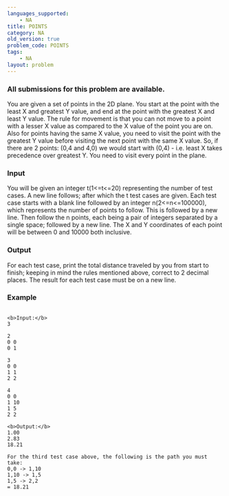 ```yaml
---
languages_supported:
    - NA
title: POINTS
category: NA
old_version: true
problem_code: POINTS
tags:
    - NA
layout: problem
---
```

###  All submissions for this problem are available. 

You are given a set of points in the 2D plane. You start at the point with the least X and greatest Y value, and end at the point with the greatest X and least Y value. The rule for movement is that you can not move to a point with a lesser X value as compared to the X value of the point you are on. Also for points having the same X value, you need to visit the point with the greatest Y value before visiting the next point with the same X value. So, if there are 2 points: (0,4 and 4,0) we would start with (0,4) - i.e. least X takes precedence over greatest Y. You need to visit every point in the plane.

### Input

You will be given an integer t(1<=t<=20) representing the number of test cases. A new line follows; after which the t test cases are given. Each test case starts with a blank line followed by an integer n(2<=n<=100000), which represents the number of points to follow. This is followed by a new line. Then follow the n points, each being a pair of integers separated by a single space; followed by a new line. The X and Y coordinates of each point will be between 0 and 10000 both inclusive.

### Output

For each test case, print the total distance traveled by you from start to finish; keeping in mind the rules mentioned above, correct to 2 decimal places. The result for each test case must be on a new line.

### Example

```

<b>Input:</b>
3

2
0 0
0 1

3
0 0
1 1
2 2

4
0 0
1 10
1 5
2 2

<b>Output:</b>
1.00
2.83
18.21

For the third test case above, the following is the path you must take:
0,0 -> 1,10  
1,10 -> 1,5
1,5 -> 2,2
= 18.21

```